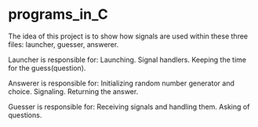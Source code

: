 # programs_in_C
The idea of this project is to show how signals are used within these three files: launcher, guesser, answerer.

Launcher is responsible for:
Launching.
Signal handlers.
Keeping the time for the guess(question).

Answerer is responsible for:
Initializing random number generator and choice.
Signaling.
Returning the answer.

Guesser is responsible for:
Receiving signals and handling them.
Asking of questions.
